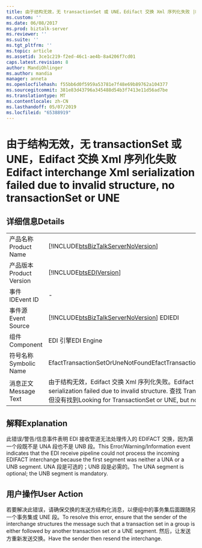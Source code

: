```yaml
---
title: 由于结构无效，无 transactionSet 或 UNE，Edifact 交换 Xml 序列化失败 |Microsoft Docs
ms.custom: ''
ms.date: 06/08/2017
ms.prod: biztalk-server
ms.reviewer: ''
ms.suite: ''
ms.tgt_pltfrm: ''
ms.topic: article
ms.assetid: 3ce1c219-f2ed-46c1-ae4b-8a4206f7cd01
caps.latest.revision: 8
author: MandiOhlinger
ms.author: mandia
manager: anneta
ms.openlocfilehash: f55bb6d0f5959a53781e7f48e69b89762a104377
ms.sourcegitcommit: 381e83d43796a345488d54b3f7413e11d56ad7be
ms.translationtype: MT
ms.contentlocale: zh-CN
ms.lasthandoff: 05/07/2019
ms.locfileid: "65388919"
---
```

# <a name="edifact-interchange-xml-serialization-failed-due-to-invalid-structure-no-transactionset-or-une"></a><span data-ttu-id="693b1-102">由于结构无效，无 transactionSet 或 UNE，Edifact 交换 Xml 序列化失败</span><span class="sxs-lookup"><span data-stu-id="693b1-102">Edifact interchange Xml serialization failed due to invalid structure, no transactionSet or UNE</span></span>
## <a name="details"></a><span data-ttu-id="693b1-103">详细信息</span><span class="sxs-lookup"><span data-stu-id="693b1-103">Details</span></span>  
  
|                 |                                                                                                                         |
|-----------------|-------------------------------------------------------------------------------------------------------------------------|
|  <span data-ttu-id="693b1-104">产品名称</span><span class="sxs-lookup"><span data-stu-id="693b1-104">Product Name</span></span>   |                   [!INCLUDE[btsBizTalkServerNoVersion](../includes/btsbiztalkservernoversion-md.md)]                    |
| <span data-ttu-id="693b1-105">产品版本</span><span class="sxs-lookup"><span data-stu-id="693b1-105">Product Version</span></span> |                               [!INCLUDE[btsEDIVersion](../includes/btsediversion-md.md)]                                |
|    <span data-ttu-id="693b1-106">事件 ID</span><span class="sxs-lookup"><span data-stu-id="693b1-106">Event ID</span></span>     |                                                            -                                                            |
|  <span data-ttu-id="693b1-107">事件源</span><span class="sxs-lookup"><span data-stu-id="693b1-107">Event Source</span></span>   |                 [!INCLUDE[btsBizTalkServerNoVersion](../includes/btsbiztalkservernoversion-md.md)] <span data-ttu-id="693b1-108">EDI</span><span class="sxs-lookup"><span data-stu-id="693b1-108">EDI</span></span>                  |
|    <span data-ttu-id="693b1-109">组件</span><span class="sxs-lookup"><span data-stu-id="693b1-109">Component</span></span>    |                                                       <span data-ttu-id="693b1-110">EDI 引擎</span><span class="sxs-lookup"><span data-stu-id="693b1-110">EDI Engine</span></span>                                                        |
|  <span data-ttu-id="693b1-111">符号名称</span><span class="sxs-lookup"><span data-stu-id="693b1-111">Symbolic Name</span></span>  |                                            <span data-ttu-id="693b1-112">EfactTransactionSetOrUneNotFound</span><span class="sxs-lookup"><span data-stu-id="693b1-112">EfactTransactionSetOrUneNotFound</span></span>                                             |
|  <span data-ttu-id="693b1-113">消息正文</span><span class="sxs-lookup"><span data-stu-id="693b1-113">Message Text</span></span>   | <span data-ttu-id="693b1-114">由于结构无效，Edifact 交换 Xml 序列化失败。</span><span class="sxs-lookup"><span data-stu-id="693b1-114">Edifact interchange Xml serialization failed due to invalid structure.</span></span> <span data-ttu-id="693b1-115">查找 TransactionSet 或 UNE，但没有找到</span><span class="sxs-lookup"><span data-stu-id="693b1-115">Looking for TransactionSet or UNE, but not found</span></span> |
  
## <a name="explanation"></a><span data-ttu-id="693b1-116">解释</span><span class="sxs-lookup"><span data-stu-id="693b1-116">Explanation</span></span>  
 <span data-ttu-id="693b1-117">此错误/警告/信息事件表明 EDI 接收管道无法处理传入的 EDIFACT 交换，因为第一个段既不是 UNA 段也不是 UNB 段。</span><span class="sxs-lookup"><span data-stu-id="693b1-117">This Error/Warning/Information event indicates that the EDI receive pipeline could not process the incoming EDIFACT interchange because the first segment was neither a UNA or a UNB segment.</span></span> <span data-ttu-id="693b1-118">UNA 段是可选的；UNB 段是必需的。</span><span class="sxs-lookup"><span data-stu-id="693b1-118">The UNA segment is optional; the UNB segment is mandatory.</span></span>  
  
## <a name="user-action"></a><span data-ttu-id="693b1-119">用户操作</span><span class="sxs-lookup"><span data-stu-id="693b1-119">User Action</span></span>  
 <span data-ttu-id="693b1-120">若要解决此错误，请确保交换的发送方结构化消息，以便组中的事务集后面跟随另一个事务集或 UNE 段。</span><span class="sxs-lookup"><span data-stu-id="693b1-120">To resolve this error, ensure that the sender of the interchange structures the message such that a transaction set in a group is either followed by another transaction set or a UNE segment.</span></span> <span data-ttu-id="693b1-121">然后，让发送方重新发送交换。</span><span class="sxs-lookup"><span data-stu-id="693b1-121">Have the sender then resend the interchange.</span></span>